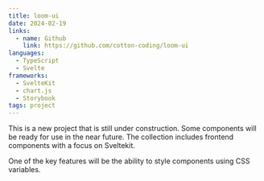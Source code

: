 ```yaml
---
title: loom-ui
date: 2024-02-19
links:
  - name: Github
    link: https://github.com/cotton-coding/loom-ui
languages:
  - TypeScript
  - Svelte
frameworks:
  - SvelteKit
  - chart.js
  - Storybook
tags: project
---
```


This is a new project that is still under construction. Some components will be ready for use in the near future. The collection includes frontend components with a focus on Sveltekit.

One of the key features will be the ability to style components using CSS variables.
